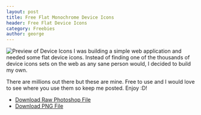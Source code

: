 ```yaml
---
layout: post
title: Free Flat Monochrome Device Icons
header: Free Flat Device Icons
category: Freebies
author: george
---
```


![Preview of Device Icons](/downloads/device-icons/cloud-cannon-device-icons.png)
I was building a simple web application and needed some flat device icons. Instead of finding one of the thousands of device icons sets on the web as any sane person would, I decided to build my own.

There are millions out there but these are mine. Free to use and I would love to see where you use them so keep me posted. Enjoy <span class="cheese">:D</span>!

* <a target="_blank" href="/downloads/device-icons/cloud-cannon-device-icons.psd.zip">Download Raw Photoshop File</a>
* <a target="_blank" href="/downloads/device-icons/cloud-cannon-device-icons.png">Download PNG File</a>
